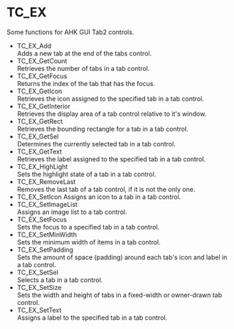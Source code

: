 TC_EX
=====

Some functions for AHK GUI Tab2 controls.

- TC_EX_Add  
Adds a new tab at the end of the tabs control.
- TC_EX_GetCount  
Retrieves the number of tabs in a tab control.
- TC_EX_GetFocus  
Returns the index of the tab that has the focus.
- TC_EX_GetIcon  
Retrieves the icon assigned to the specified tab in a tab control.
- TC_EX_GetInterior  
Retrieves the display area of a tab control relative to it's window.
- TC_EX_GetRect  
Retrieves the bounding rectangle for a tab in a tab control.
- TC_EX_GetSel  
Determines the currently selected tab in a tab control.
- TC_EX_GetText  
Retrieves the label assigned to the specified tab in a tab control.
- TC_EX_HighLight  
Sets the highlight state of a tab in a tab control.
- TC_EX_RemoveLast  
Removes the last tab of a tab control, if it is not the only one.
- TC_EX_SetIcon
Assigns an icon to a tab in a tab control.
- TC_EX_SetImageList  
Assigns an image list to a tab control.
- TC_EX_SetFocus  
Sets the focus to a specified tab in a tab control.
- TC_EX_SetMinWidth  
Sets the minimum width of items in a tab control.
- TC_EX_SetPadding  
Sets the amount of space (padding) around each tab's icon and label in a tab control.
- TC_EX_SetSel  
Selects a tab in a tab control.
- TC_EX_SetSize  
Sets the width and height of tabs in a fixed-width or owner-drawn tab control.
- TC_EX_SetText  
Assigns a label to the specified tab in a tab control.
